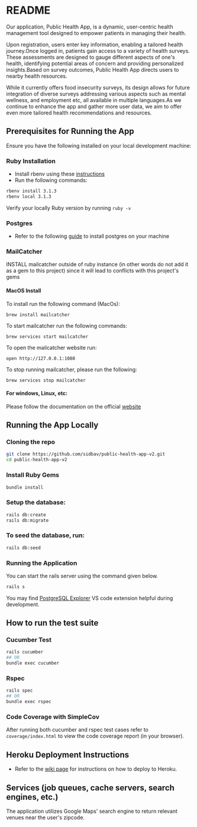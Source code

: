 # README

Our application, Public Health App, is a dynamic, user-centric health management tool designed to empower patients in managing their health.

Upon registration, users enter key information, enabling a tailored health journey.Once logged in, patients gain access to a variety of health surveys. These assessments are designed to gauge different aspects of one's health, identifying potential areas of concern and providing personalized insights.Based on survey outcomes, Public Health App directs users to nearby health resources.

While it currently offers food insecurity surveys, its design allows for future integration of diverse surveys addressing various aspects such as mental wellness, and employment etc, all available in multiple languages.As we continue to enhance the app and gather more user data, we aim to offer even more tailored health recommendations and resources. 

## Prerequisites for Running the App

Ensure you have the following installed on your local development machine:

### Ruby Installation
- Install rbenv using these [instructions](https://github.com/rbenv/rbenv#installation)
- Run the following commands:
```bash
rbenv install 3.1.3
rbenv local 3.1.3
```

Verify your locally Ruby version by running `ruby -v`

### Postgres
- Refer to the following [guide](https://github.com/sidbav/public-health-app-v2/wiki/Shifting-to-PostgreSQL-for-development) to install postgres on your machine

### MailCatcher
INSTALL mailcatcher outside of ruby instance (in other words do not add it as a gem to this project) since it will lead to conflicts with this project's gems
#### MacOS Install
To install run the following command (MacOs):
```
brew install mailcatcher
```
To start mailcatcher run the following commands:
```
brew services start mailcatcher
```
To open the mailcatcher website run:
```
open http://127.0.0.1:1080
```
To stop running mailcatcher, please run the following:
```
brew services stop mailcatcher
```

#### For windows, Linux, etc:
Please follow the documentation on the official [website](https://mailcatcher.me/)

## Running the App Locally

### Cloning the repo
```bash
git clone https://github.com/sidbav/public-health-app-v2.git
cd public-health-app-v2 
```

### Install Ruby Gems
```bash
bundle install
```

### Setup the database:
```bash
rails db:create
rails db:migrate
```

### To seed the database, run:
```bash
rails db:seed
```

### Running the Application
You can start the rails server using the command given below.
```bash
rails s
```

You may find [PostgreSQL Explorer](https://marketplace.visualstudio.com/items?itemName=ckolkman.vscode-postgres) VS code extension helpful during development. 

## How to run the test suite
### Cucumber Test
```bash
rails cucumber 
## OR
bundle exec cucumber
```

### Rspec
```bash
rails spec
## OR
bundle exec rspec
```

### Code Coverage with SimpleCov
After running both cucumber and rspec test cases refer to `coverage/index.html` to view the code coverage report (in your browser).

## Heroku Deployment Instructions
- Refer to the [wiki page](https://github.com/sidbav/public-health-app-v2/wiki/Heroku-App-Deployment) for instructions on how to deploy to Heroku.


## Services (job queues, cache servers, search engines, etc.)
The application utilizes Google Maps' search engine to return relevant venues near the user's zipcode.


